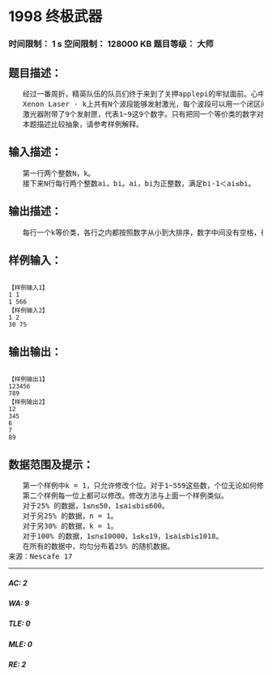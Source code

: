 # 1998 终极武器   
### 时间限制： 1 s     空间限制： 128000 KB     题目等级： 大师  
## 题目描述：  

<pre>
　　经过一番周折，精英队伍的队员们终于来到了关押applepi的牢狱面前。心中神一般的领袖applepi就在眼前，队员们都不由自主地跪烂膝盖……不过令他们沮丧的是，牢狱的大锁没有钥匙孔，黑魔法师Vani根本就没有指望它再被打开。幸好队员们携带了新研制的终极武器——k型氙激光器（Xenon Laser - k，代号XLk），可以用来破拆这把锁。不过作为一道终极武器，它的启用规则异常严格。  
　　Xenon Laser - k上共有N个波段能够发射激光，每个波段可以用一个闭区间[ai，bi]来表示，其中ai，bi为正整数，bi-1＜ai≤bi。对于两个数字p和q，如果对于这N个波段内的任意一个整数num，把它在十进制表示下的后k位中某一位上的p换成q（或者q换成p），都满足得到的整数仍然在这N个波段内，那么称在该激光器中，数字p和q是k等价的。我们称两两之间k等价的数字组成一个k等价类。  
　　激光器附带了9个发射匣，代表1~9这9个数字。只有把同一个等价类的数字对应的发射匣安置在一排上，Xenon Laser - k才能够启动。给定个波段，现在就请你求出1~9这9个数字分成了哪些等价类，并且每行输出一个等价类。  
　　本题描述比较抽象，请参考样例解释。
</pre>
  
  
## 输入描述：  

<pre>
　　第一行两个整数N，k。  
　　接下来N行每行两个整数ai，bi。ai，bi为正整数，满足bi-1＜ai≤bi。
</pre>
  
  
## 输出描述：  

<pre>
　　每行一个k等价类，各行之内都按照数字从小到大排序，数字中间没有空格，行与行之间按照等价类中最小的数字从小到大排序。具体格式参考样例。
</pre>
  
  
## 样例输入：  

<pre><code>
【样例输入1】  
1 1  
1 566
【样例输入2】  
1 2  
30 75
</code></pre>
  
  
## 输出输出：  

<pre><code>
【样例输出1】  
123456  
789
【样例输出2】  
12  
345  
6  
7  
89
</code></pre>
  
  
## 数据范围及提示：  

<pre>
　　第一个样例中k = 1，只允许修改个位。对于1~559这些数，个位无论如何修改都在波段内。对于560~566这些数，个位修改为大于等于7的数字时（例如562的2修改为8），就不在波段内了。因此1~6和7~9属于不同的等价类。  
　　第二个样例每一位上都可以修改。修改方法与上面一个样例类似。
　　对于25% 的数据，1≤n≤50，1≤ai≤bi≤600。  
　　对于另25% 的数据，n = 1。  
　　对于另30% 的数据，k = 1。  
　　对于100% 的数据，1≤n≤10000，1≤k≤19，1≤ai≤bi≤1018。  
　　在所有的数据中，均匀分布着25% 的随机数据。
来源：Nescafe 17
</pre>
  
  
***  

##### AC: 2  
##### WA: 9  
##### TLE: 0  
##### MLE: 0  
##### RE: 2  
